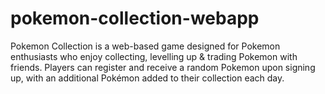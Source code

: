 # pokemon-collection-webapp
Pokemon Collection is a web-based game designed for Pokemon enthusiasts who enjoy collecting, levelling up &amp; trading Pokemon with friends. Players can register and receive a random Pokemon upon signing up, with an additional Pokémon added to their collection each day.
